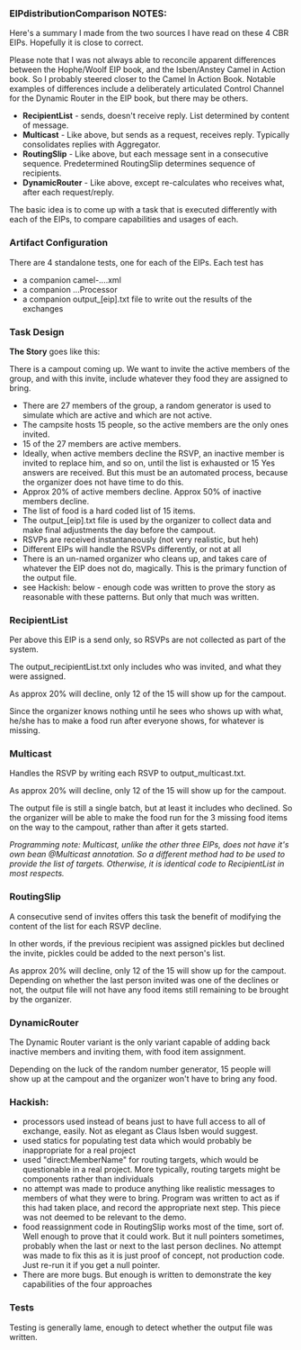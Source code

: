 ### EIPdistributionComparison NOTES:


Here's a summary I made from the two sources I have read on these 4 CBR EIPs. Hopefully it is close to correct. 

Please note that I was not always able to reconcile apparent differences between the Hophe/Woolf EIP book, and the Isben/Anstey Camel in Action book. So I probably steered closer to the Camel In Action Book. Notable examples of differences include a deliberately articulated Control Channel for the Dynamic Router in the EIP book, but there may be others.

 * **RecipientList** - sends, doesn't receive reply. List determined by content of message.
 * **Multicast** - Like above, but sends as a request, receives reply. Typically consolidates replies with Aggregator.
 * **RoutingSlip** - Like above, but each message sent in a consecutive sequence. Predetermined RoutingSlip determines sequence of recipients.
 * **DynamicRouter** - Like above, except re-calculates who receives what, after each request/reply.

The basic idea is to come up with a task that is executed differently with each of the EIPs, to compare capabilities and usages of each. 

### Artifact Configuration

There are 4 standalone tests, one for each of the EIPs. Each test has

 * a companion camel-....xml
 * a companion ...Processor
 * a companion output_[eip].txt file to write out the results of the exchanges

### Task Design

**The Story** goes like this: 

There is a campout coming up. We want to invite the active members of the group, and with this invite, include whatever they food they are assigned to bring. 

 * There are 27 members of the group, a random generator is used to simulate which are active and which are not active.
 * The campsite hosts 15 people, so the active members are the only ones invited. 
 * 15 of the 27 members are active members.
 * Ideally, when active members decline the RSVP, an inactive member is invited to replace him, and so on, until the list is exhausted or 15 Yes answers are received. But this must be an automated process, because the organizer does not have time to do this.
 * Approx 20% of active members decline. Approx 50% of inactive members decline.
 * The list of food is a hard coded list of 15 items.
 * The output_[eip].txt file is used by the organizer to collect data and make final adjustments the day before the campout.
 * RSVPs are received instantaneously (not very realistic, but heh)
 * Different EIPs will handle the RSVPs differently, or not at all
 * There is an un-named organizer who cleans up, and takes care of whatever the EIP does not do, magically. This is the primary function of the output file.
 * see Hackish: below - enough code was written to prove the story as reasonable with these patterns. But only that much was written.

### RecipientList

Per above this EIP is a send only, so RSVPs are not collected as part of the system. 

The output_recipientList.txt only includes who was invited, and what they were assigned. 

As approx 20% will decline, only 12 of the 15 will show up for the campout.

Since the organizer knows nothing until he sees who shows up with what, he/she has to make a food run after everyone shows, for whatever is missing.

### Multicast

Handles the RSVP by writing each RSVP to output_multicast.txt.

As approx 20% will decline, only 12 of the 15 will show up for the campout.

The output file is still a single batch, but at least it includes who declined. So the organizer will be able to make the food run for the 3 missing food items on the way to the campout, rather than after it gets started.

_Programming note: Multicast, unlike the other three EIPs, does not have it's own bean @Multicast annotation. So a different method had to be used to provide the list of targets. Otherwise, it is identical code to RecipientList in most respects._

### RoutingSlip

A consecutive send of invites offers this task the benefit of modifying the content of the list for each RSVP decline.

In other words, if the previous recipient was assigned pickles but declined the invite, pickles could be added to the next person's list.

As approx 20% will decline, only 12 of the 15 will show up for the campout. Depending on whether the last person invited was one of the declines or not, the output file will not have any food items still remaining to be brought by the organizer.


### DynamicRouter

The Dynamic Router variant is the only variant capable of adding back inactive members and inviting them, with food item assignment. 

Depending on the luck of the random number generator, 15 people will show up at the campout and the organizer won't have to bring any food.

### Hackish:

 * processors used instead of beans just to have full access to all of exchange, easily. Not as elegant as Claus Isben would suggest.
 * used statics for populating test data which would probably be inappropriate for a real project
 * used "direct:MemberName" for routing targets, which would be questionable in a real project. More typically, routing targets might be components rather than individuals
 * no attempt was made to produce anything like realistic messages to members of what they were to bring. Program was written to act as if this had taken place, and record the appropriate next step. This piece was not deemed to be relevant to the demo.
 * food reassignment code in RoutingSlip works most of the time, sort of. Well enough to prove that it could work. But it null pointers sometimes, probably when the last or next to the last person declines. No attempt was made to fix this as it is just proof of concept, not production code. Just re-run it if you get a null pointer.
 * There are more bugs. But enough is written to demonstrate the key capabilities of the four approaches



### Tests

Testing is generally lame, enough to detect whether the output file was written.
